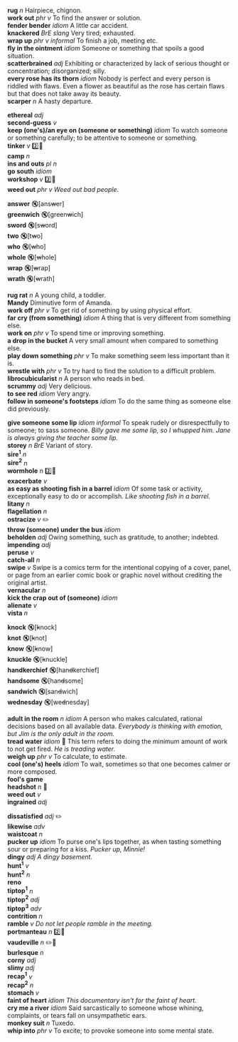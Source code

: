 
__rug__ _n_ Hairpiece, chignon.  
__work out__ _phr v_ To find the answer or solution.  
__fender bender__ _idiom_ A little car accident.  
__knackered__ _BrE_ _slang_ Very tired; exhausted.    
__wrap up__ _phr v_ _informal_ To finish a job, meeting etc.  
__fly in the ointment__ _idiom_ Someone or something that spoils a good situation.  
__scatterbrained__ _adj_ Exhibiting or characterized by lack of serious thought or concentration; disorganized; silly.  
__every rose has its thorn__ _idiom_ Nobody is perfect and every person is riddled with flaws. Even a flower as beautiful as the rose has certain flaws but that does not take away its beauty.  
__scarper__ _n_ A hasty departure.  

__ethereal__ _adj_  
__second-guess__ _v_  
__keep (one's)/an eye on (someone or something)__ _idiom_ To watch someone or something carefully; to be attentive to someone or something.  
__tinker__ _v_ :two::hammer:  
__camp__ _n_  
__ins and outs__ _pl n_  
__go south__ _idiom_  
__workshop__ _v_ :two::hammer:  
__weed out__ _phr v_ _Weed out bad people._  

__answer__ :mute:[ans~~w~~er]  
__greenwich__ :mute:[green~~w~~ich]  
__sword__ :mute:[s~~w~~ord]  
__two__ :mute:[t~~w~~o]  
__who__ :mute:[~~w~~ho]  
__whole__ :mute:[~~w~~hole]  
__wrap__ :mute:[~~w~~rap]  
__wrath__ :mute:[~~w~~rath]  

__rug rat__ _n_ A young child, a toddler.  
__Mandy__ Diminutive form of Amanda.  
__work off__ _phr v_ To get rid of something by using physical effort.  
__far cry (from something)__ _idiom_ A thing that is very different from something else.  
__work on__ _phr v_ To spend time or improving something.  
__a drop in the bucket__ A very small amount when compared to something else.  
__play down something__ _phr v_ To make something seem less important than it is.  
__wrestle with__ _phr v_ To try hard to find the solution to a difficult problem.  
__librocubicularist__ _n_ A person who reads in bed.  
__scrummy__ _adj_ Very delicious.  
__to see red__ _idiom_ Very angry.  
__follow in someone's footsteps__ _idiom_ To do the same thing as someone else did previously.  

__give someone some lip__ _idiom_ _informal_ To speak rudely or disrespectfully to someone; to sass someone. _Billy gave me some lip, so I whupped him. Jane is always giving the teacher some lip._  
__storey__ _n_ _BrE_ Variant of story.  
__sire<sup>1</sup>__ _n_  
__sire<sup>2</sup>__ _n_  
__wormhole__ _n_ :two::hammer:  
__exacerbate__ _v_  
__as easy as shooting fish in a barrel__ _idiom_ Of some task or activity, exceptionally easy to do or accomplish. _Like shooting fish in a barrel._  
__litany__ _n_  
__flagellation__ _n_  
__ostracize__ _v_ :pencil2:  
__throw (someone) under the bus__ _idiom_  
__beholden__ _adj_ Owing something, such as gratitude, to another; indebted.  
__impending__ _adj_  
__peruse__ _v_  
__catch-all__ _n_  
__swipe__ _v_ Swipe is a comics term for the intentional copying of a cover, panel, or page from an earlier comic book or graphic novel without crediting the original artist.  
__vernacular__ _n_  
__kick the crap out of (someone)__ _idiom_  
__alienate__ _v_  
__vista__ _n_  

__knock__ :mute:[~~k~~nock]  
__knot__ :mute:[~~k~~not]  
__know__ :mute:[~~k~~now]  
__knuckle__ :mute:[~~k~~nuckle]  
__handkerchief__ :mute:[han~~d~~kerchief]  
__handsome__ :mute:[han~~d~~some]  
__sandwich__ :mute:[san~~d~~wich]  
__wednesday__ :mute:[we~~d~~nesday]  

__adult in the room__ _n_ _idiom_ A person who makes calculated, rational decisions based on all available data. _Everybody is thinking with emotion, but Jim is the only adult in the room._  
__tread water__ _idiom_ :dart: This term refers to doing the minimum amount of work to not get fired. _He is treading water._  
__weigh up__ _phr v_ To calculate, to estimate.  
__cool (one's) heels__ _idiom_ To wait, sometimes so that one becomes calmer or more composed.  
__fool's game__  
__headshot__ _n_ :dart:  
__weed out__ _v_  
__ingrained__ _adj_  

__dissatisfied__ _adj_ :pencil2:  
__likewise__ _adv_  
__waistcoat__ _n_  
__pucker up__ _idiom_ To purse one's lips together, as when tasting something sour or preparing for a kiss. _Pucker up, Minnie!_  
__dingy__ _adj_ _A dingy basement._  
__hunt<sup>1</sup>__ _v_  
__hunt<sup>2</sup>__ _n_  
__reno__  
__tiptop<sup>1</sup>__ _n_  
__tiptop<sup>2</sup>__ _adj_  
__tiptop<sup>3</sup>__ _adv_  
__contrition__ _n_  
__ramble__ _v_ _Do not let people ramble in the meeting._  
__portmanteau__ _n_ :two::mega:  
__vaudeville__ _n_ :pencil2::mega:  
__burlesque__ _n_  
__corny__ _adj_  
__slimy__ _adj_  
__recap<sup>1</sup>__ _v_  
__recap<sup>2</sup>__ _n_  
__stomach__ _v_  
__faint of heart__ _idiom_ _This documentary isn't for the faint of heart._  
__cry me a river__ _idiom_ Said sarcastically to someone whose whining, complaints, or tears fall on unsympathetic ears.  
__monkey suit__ _n_ Tuxedo.  
__whip into__ _phr v_ To excite; to provoke someone into some mental state.  
